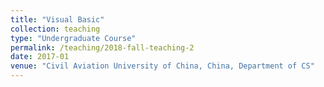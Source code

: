 ```yaml
---
title: "Visual Basic"
collection: teaching
type: "Undergraduate Course"
permalink: /teaching/2018-fall-teaching-2
date: 2017-01
venue: "Civil Aviation University of China, China, Department of CS"
---
```


